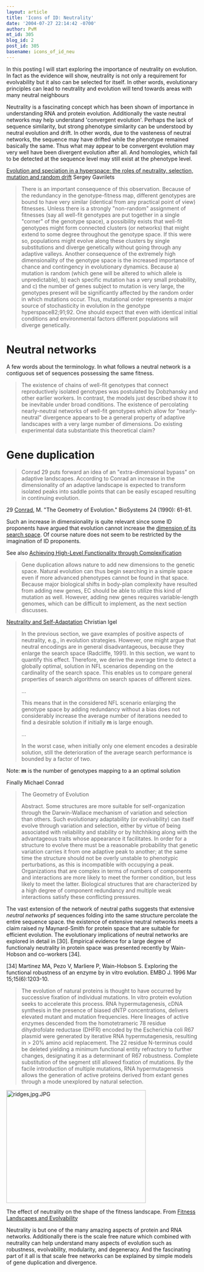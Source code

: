 ```yaml
---
layout: article
title: 'Icons of ID: Neutrality'
date: '2004-07-27 22:14:42 -0700'
author: PvM
mt_id: 305
blog_id: 2
post_id: 305
basename: icons_of_id_neu
---
```

In this posting I will start exploring the importance of neutrality on evolution. In fact as the evidence will show, neutrality is not only a requirement for evolvability but it also can be selected for itself. In other words, evolutionary principles can lead to neutrality and evolution will tend towards areas with many neutral neighbours

Neutrality is a fascinating concept which has been shown of importance in understanding RNA and protein evolution.  Additionally the vaste neutral networks may help understand 'convergent evolution'. Perhaps the lack of sequence similarity, but strong phenotype similarity can be understood by neutral evolution and drift. In other words, due to the vasteness of neutral networks, the sequence may have drifted while the phenotype remained basically the same. Thus what may appear to be convergent evolution may very well have been divergent evolution after all. And homologies, which fail to be detected at the sequence level may still exist at the phenotype level.

[Evolution and speciation in a hyperspace: the roles of neutrality, selection, mutation and random drift](http://www.tiem.utk.edu/~gavrila/PAPS/sf.pdf) Sergey Gavrilets

> There is an important consequence of this observation. Because of the redundancy in the genotype-fitness map, different genotypes are bound to have very similar (identical from any practical point of view) fitnesses. Unless there is a strongly "non-random" assignment of fitnesses (say all well-fit genotypes are put together in a single "corner" of the genotype space), a possibility exists that well-fit genotypes might form connected clusters (or networks) that might extend to some degree throughout the genotype space. If this were so, populations might evolve along these clusters by single substitutions and diverge genetically without going through any adaptive valleys. Another consequence of the extremely high dimensionality of the genotype space is the increased importance of chance and contingency in evolutionary dynamics. Because a) mutation is random (which gene will be altered to which allele is unpredictable), b) each specific mutation has a very small probability, and c) the number of genes subject to mutation is very large, the genotypes present will be significantly affected by the random order in which mutations occur. Thus, mutational order represents a major source of stochasticity in evolution in the genotype hyperspace82;91;92. One should expect that even with identical initial conditions and environmental factors different populations will diverge genetically.

# Neutral networks

A few words about the terminology. In what follows a neutral network is a contiguous set of sequences possessing the same fitness. 

> The existence of chains of well-fit genotypes that connect reproductively isolated genotypes was postulated by Dobzhansky and other earlier workers. In contrast, the models just described show it to be inevitable under broad conditions. The existence of percolating nearly-neutral networks of well-fit genotypes which allow for "nearly-neutral" divergence appears to be a general property of adaptive landscapes with a very large number of dimensions. Do existing experimental data substantiate this theoretical claim?

# Gene duplication

> Conrad 29 puts forward an idea of an "extra-dimensional bypass" on adaptive landscapes. According to Conrad an increase in the dimensionality of an adaptive landscape is expected to transform isolated peaks into saddle points that can be easily escaped resulting in continuing evolution.


29 [Conrad](http://www.minet.uni-jena.de/~zauner/kp/mc/), M. "The Geometry of Evolution." BioSystems 24 (1990): 61-81.

Such an increase in dimensionality is quite relevant since some ID proponents have argued that evolution cannot increase the [dimension of its search space](http://www.iscid.org/boards/ubb-get_topic-f-6-t-000128.html). Of course nature does not seem to be restricted by the imagination of ID proponents. 

See also [Achieving High-Level Functionality through Complexification](http://nn.cs.utexas.edu/downloads/papers/stanley.aaaiss03.pdf)

> Gene duplication allows nature to add new dimensions to the genetic space. Natural evolution can thus begin searching in a simple space even if more advanced phenotypes cannot be found in that space. Because major biological shifts in body-plan complexity have resulted from adding new genes, EC should be able to utilize this kind of mutation as well. However, adding new genes requires variable-length genomes, which can be difficult to implement, as the next section discusses.

[Neutrality and Self-Adaptation](http://www.neuroinformatik.ruhr-uni-bochum.de/PEOPLE/igel/NaSA.pdf) Christian Igel

> In the previous section, we gave examples of positive aspects of neutrality, e.g., in evolution strategies. However, one might argue that neutral encodings are in general disadvantageous, because they enlarge the search space (Radcliffe, 1991). In this section, we want to quantify this effect. Therefore, we derive the average time to  detect a globally optimal, solution in NFL scenarios depending on the cardinality of the search space. This enables us to compare general properties of search algorithms on search spaces of different sizes.
> 
> ...
> 
> This means that in the considered NFL scenario enlarging the genotype space by adding redundancy without a bias does not considerably increase the average number of iterations needed to find a desirable solution if initially **m** is large enough. 
> 
> ...
> 
> In the worst case, when initially only one element encodes a desirable solution, still the deterioration of the average search performance is bounded by a factor of two.

 

Note: **m** is the number of genotypes mapping to a an optimal solution

Finally Michael Conrad

> The Geometry of Evolution
> 
> Abstract. Some structures are more suitable for self-organization through the Darwin-Wallace mechanism of variation and selection than others. Such evolutionary adaptability (or evolvability) can itself evolve through variation and selection, either by virtue of being associated with reliability and stability or by hitchhiking along with the advantageous traits whose appearance it facilitates. In order for a structure to evolve there must be a reasonable probability that genetic variation carries it from one adaptive peak to another; at the same time the structure should not be overly unstable to phenotypic perturbations, as this is incompatible with occupying a peak. Organizations that are complex in terms of numbers of components and interactions are more likely to meet the former condition, but less likely to meet the latter. Biological structures that are characterized by a high degree of component redundancy and multiple weak interactions satisfy these conflicting pressures.

The vast extension of the network of neutral paths suggests that extensive _neutral networks_ pf sequences folding into the same structure percolate the entire sequence space.  the existence of extensive neutral networks meets a claim raised ny Maynard-Smith for protein space that are suitable for efficient evolution. The evolutionary implications of neutral networks are explored in detail in \[30\].  Empirical evidence for a large degree of functionaly neutrality in protein space was presented recently by Wain-Hobson and co-workers \[34\].

\[34\] Martinez MA, Pezo V, Marliere P, Wain-Hobson S. Exploring the functional robustness of an enzyme by in vitro evolution. EMBO J. 1996 Mar 15;15(6):1203-10. 

> The evolution of natural proteins is thought to have occurred by successive fixation of individual mutations. In vitro protein evolution seeks to accelerate this process. RNA hypermutagenesis, cDNA synthesis in the presence of biased dNTP concentrations, delivers elevated mutant and mutation frequencies. Here lineages of active enzymes descended from the homotetrameric 78 residue dihydrofolate reductase (DHFR) encoded by the Escherichia coli R67 plasmid were generated by iterative RNA hypermutagenesis, resulting in &gt; 20% amino acid replacement. The 22 residue N-terminus could be deleted yielding a minimum functional entity refractory to further changes, designating it as a determinant of R67 robustness. Complete substitution of the segment still allowed fixation of mutations. By the facile introduction of multiple mutations, RNA hypermutagenesis allows the generation of active proteins derived from extant genes through a mode unexplored by natural selection.

<img alt="ridges,jpg.JPG" src="/PT/uploads/2005/ridges,jpg.JPG" width="366" height="296" border="0" />


The effect of neutrality on the shape of the fitness landscape. From [Fitness Landscapes and Evolvability](http://www.cogs.susx.ac.uk/users/toms/Papers/Smith_EvolutionaryComputation2002.pdf)

Neutrality is but one of the many amazing aspects of protein and RNA networks. Additionally there is the scale free nature which combined with neutrality can help understand many aspects of evolution such as robustness, evolvability, modularity, and degeneracy. And the fascinating part of it all is that scale free networks can be explained by simple models of gene duplication and divergence.
